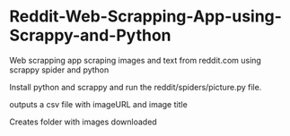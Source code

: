 # Reddit-Web-Scrapping-App-using-Scrappy-and-Python
Web scrapping app scraping images and text from reddit.com using scrappy spider and python

Install python and scrappy and run the reddit/spiders/picture.py file.

outputs a csv file with imageURL and image title

Creates folder with images downloaded
